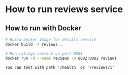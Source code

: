 # How to run reviews service

## How to run with Docker

```bash
# Build Docker Image for details service
docker build -t reviews .

# Run ratings service on port 8081
docker run -d --name reviews -p 8082:8082 reviews
```

``` 
You can test with path '/health' or '/reviews/1'
```